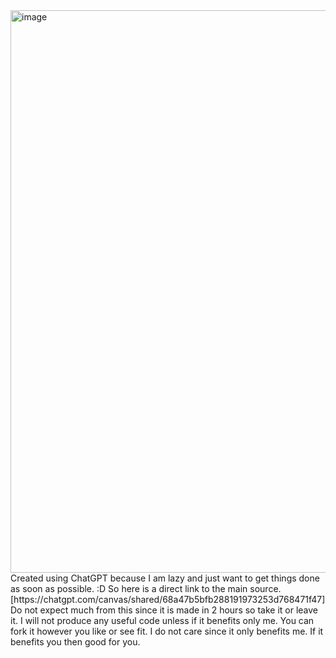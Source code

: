 <img width="2504" height="900" alt="image" src="https://github.com/user-attachments/assets/a23daf7f-6aa0-40a5-83f8-5291dc34ecf4" />
Created using ChatGPT because I am lazy and just want to get things done as soon as possible. :D
So here is a direct link to the main source. [https://chatgpt.com/canvas/shared/68a47b5bfb288191973253d768471f47]
Do not expect much from this since it is made in 2 hours so take it or leave it. I will not produce any useful code unless if it benefits only me.
You can fork it however you like or see fit. I do not care since it only benefits me. If it benefits you then good for you.
